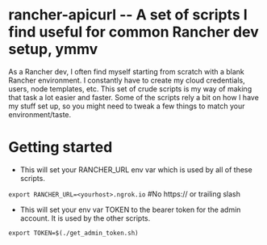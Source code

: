 # rancher-apicurl -- A set of scripts I find useful for common Rancher dev setup, ymmv
As a Rancher dev, I often find myself starting from scratch with a blank Rancher
environment. I constantly have to create my cloud credentials, users, node templates,
etc.  This set of crude scripts is my way of making that task a lot easier and faster.
Some of the scripts rely a bit on how I have my stuff set up, so you might need to
tweak a few things to match your environment/taste.


# Getting started

* This will set your RANCHER_URL env var which is used by all of these scripts.

`export RANCHER_URL=<yourhost>.ngrok.io` #No https:// or trailing slash

* This will set your env var TOKEN to the bearer token for the admin account.
It is used by the other scripts.

`export TOKEN=$(./get_admin_token.sh)`
